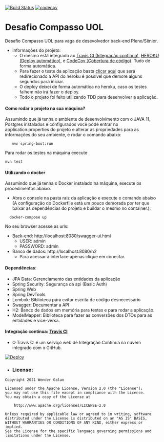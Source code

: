 [![Build Status](https://travis-ci.org/WenderGalan/desafio-compasso-uol.svg?branch=main)](https://travis-ci.org/WenderGalan/desafio-compasso-uol) 
[![codecov](https://codecov.io/gh/WenderGalan/desafio-compasso-uol/branch/main/graph/badge.svg?token=XSHUL7MQE3)](https://codecov.io/gh/WenderGalan/desafio-compasso-uol)

# Desafio Compasso UOL
Desafio Compasso UOL para vaga de desevolvedor back-end Pleno/Sênior.

- Informações do projeto:
    - O mesmo está integrado ao [Travis CI (Integração continua)](https://travis-ci.org/github/WenderGalan/desafio-compasso-uol), [HEROKU (Deploy automático)](https://desafio-compasso-uol.herokuapp.com/swagger-ui.html), e [CodeCov (Cobertura de código)](https://codecov.io/gh/WenderGalan/desafio-compasso-uol). Tudo de forma automática.
    - Para fazer o teste da aplicação basta [clicar aqui](https://desafio-compasso-uol.herokuapp.com/swagger-ui.html) que será redirecionado a API do heroku é possível que demore alguns segundos para iniciar.
    - O deploy deixei de forma automática no heroku, caso os testes falhem não irá fazer o deploy.
    - Todo o projeto foi feito utilizando TDD para desenvolver a aplicação.

#### Como rodar o projeto na sua máquina?
Assumindo que já tenha o ambiente de desenvolvimento com o JAVA 11, Postgres instalados e configurados você pode entrar no application.properties do projeto e alterar as propriedades para as informações do seu ambiente, e rodar o comando abaixo:
```
   mvn spring-boot:run
```
Para rodar os testes na máquina execute 

```
mvn test
```

#### Utilizando o docker

Assumindo que já tenha o Docker instalado na máquina, execute os procedimentos abaixo.

- Abra o console na pasta raiz da aplicação e execute o comando abaixo (A configuração do Dockerfile está um pouco demorada por ter que baixar as dependências do projeto e buildar o mesmo no container.):

```
  docker-compose up
```

No seu browser acesse as urls:
- Back-end: http://localhost:8080/swagger-ui.html
    - USER: admin
    - PASSWORD: admin
- Banco de dados: http://localhost:8080/h2
    - Para acessar a interface apenas clique em conectar.

#### Dependências:
- JPA Data: Gerenciamento das entidades da aplicação
- Spring Security: Segurança da api (Basic Auth)
- Spring Web
- Spring DevTools
- Lombok: Biblioteca para evitar escrita de código desnecessário
- Swagger: Documentar a API
- H2: Banco de dados em memória para testes e para rodar a aplicação.
- ModelMapper: Biblioteca para fazer as conversões dos DTOs para as entidades e vice-versa.

#### Integração contínua: [Travis CI](https://travis-ci.org/)
- O Travis CI é um serviço web de Integração Contínua na nuvem integrado com o GitHub.

[![Deploy](https://www.herokucdn.com/deploy/button.png)](https://desafio-compasso-uol.herokuapp.com/swagger-ui.html)

- ### License:
```
Copyright 2021 Wender Galan

Licensed under the Apache License, Version 2.0 (the "License");
you may not use this file except in compliance with the License.
You may obtain a copy of the License at

    http://www.apache.org/licenses/LICENSE-2.0

Unless required by applicable law or agreed to in writing, software
distributed under the License is distributed on an "AS IS" BASIS,
WITHOUT WARRANTIES OR CONDITIONS OF ANY KIND, either express or implied.
See the License for the specific language governing permissions and
limitations under the License.
```